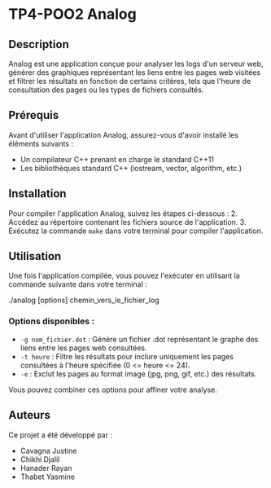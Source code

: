 # TP4-POO2 Analog

## Description

Analog est une application conçue pour analyser les logs d'un serveur web, générer des graphiques représentant les liens entre les pages web visitées et filtrer les résultats en fonction de certains critères, tels que l'heure de consultation des pages ou les types de fichiers consultés.

## Prérequis

Avant d'utiliser l'application Analog, assurez-vous d'avoir installé les éléments suivants :
- Un compilateur C++ prenant en charge le standard C++11
- Les bibliothèques standard C++ (iostream, vector, algorithm, etc.)

## Installation

Pour compiler l'application Analog, suivez les étapes ci-dessous :
2. Accédez au répertoire contenant les fichiers source de l'application.
3. Exécutez la commande `make` dans votre terminal pour compiler l'application.

## Utilisation

Une fois l'application compilée, vous pouvez l'exécuter en utilisant la commande suivante dans votre terminal :

./analog [options] chemin_vers_le_fichier_log


### Options disponibles :

- `-g nom_fichier.dot` : Génère un fichier .dot représentant le graphe des liens entre les pages web consultées.
- `-t heure` : Filtre les résultats pour inclure uniquement les pages consultées à l'heure spécifiée (0 <= heure <= 24).
- `-e` : Exclut les pages au format image (jpg, png, gif, etc.) des résultats.
  
Vous pouvez combiner ces options pour affiner votre analyse. 

## Auteurs

Ce projet a été développé par :
- Cavagna Justine
- Chikhi Djalil
- Hanader Rayan
- Thabet Yasmine
